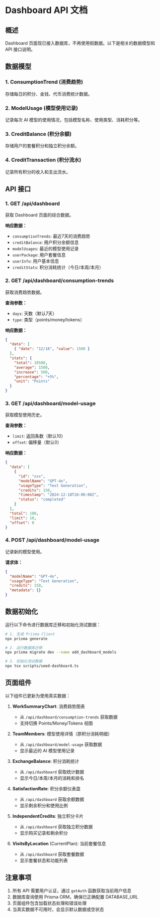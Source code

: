 # Dashboard API 文档

## 概述

Dashboard 页面现已接入数据库，不再使用假数据。以下是相关的数据模型和 API 接口说明。

## 数据模型

### 1. ConsumptionTrend (消费趋势)
存储每日的积分、金钱、代币消费统计数据。

### 2. ModelUsage (模型使用记录)
记录每次 AI 模型的使用情况，包括模型名称、使用类型、消耗积分等。

### 3. CreditBalance (积分余额)
存储用户的套餐积分和独立积分余额。

### 4. CreditTransaction (积分流水)
记录所有积分的收入和支出流水。

## API 接口

### 1. GET /api/dashboard
获取 Dashboard 页面的综合数据。

**响应数据：**
- `consumptionTrends`: 最近7天的消费趋势
- `creditBalance`: 用户积分余额信息
- `modelUsages`: 最近的模型使用记录
- `userPackage`: 用户套餐信息
- `userInfo`: 用户基本信息
- `creditStats`: 积分消耗统计（今日/本周/本月）

### 2. GET /api/dashboard/consumption-trends
获取消费趋势数据。

**查询参数：**
- `days`: 天数（默认7天）
- `type`: 类型（points/money/tokens）

**响应数据：**
```json
{
  "data": [
    { "date": "12/18", "value": 1500 }
  ],
  "stats": {
    "total": 10500,
    "average": 1500,
    "increase": 500,
    "percentage": "+5%",
    "unit": "Points"
  }
}
```

### 3. GET /api/dashboard/model-usage
获取模型使用历史。

**查询参数：**
- `limit`: 返回条数（默认10）
- `offset`: 偏移量（默认0）

**响应数据：**
```json
{
  "data": [
    {
      "id": "xxx",
      "modelName": "GPT-4o",
      "usageType": "Text Generation",
      "credits": 150,
      "timestamp": "2024-12-18T10:00:00Z",
      "status": "completed"
    }
  ],
  "total": 100,
  "limit": 10,
  "offset": 0
}
```

### 4. POST /api/dashboard/model-usage
记录新的模型使用。

**请求体：**
```json
{
  "modelName": "GPT-4o",
  "usageType": "Text Generation",
  "credits": 150,
  "metadata": {}
}
```

## 数据初始化

运行以下命令进行数据库迁移和初始化测试数据：

```bash
# 1. 生成 Prisma Client
npx prisma generate

# 2. 运行数据库迁移
npx prisma migrate dev --name add_dashboard_models

# 3. 初始化测试数据
npx tsx scripts/seed-dashboard.ts
```

## 页面组件

以下组件已更新为使用真实数据：

1. **WorkSummaryChart**: 消费趋势图表
   - 从 `/api/dashboard/consumption-trends` 获取数据
   - 支持切换 Points/Money/Tokens 视图

2. **TeamMembers**: 模型使用详情（原积分消耗明细）
   - 从 `/api/dashboard/model-usage` 获取数据
   - 显示最近的 AI 模型使用记录

3. **ExchangeBalance**: 积分消耗统计
   - 从 `/api/dashboard` 获取统计数据
   - 显示今日/本周/本月的消耗和排名

4. **SatisfactionRate**: 积分余额仪表盘
   - 从 `/api/dashboard` 获取余额数据
   - 显示剩余积分和使用比例

5. **IndependentCredits**: 独立积分卡片
   - 从 `/api/dashboard` 获取独立积分数据
   - 显示购买记录和剩余积分

6. **VisitsByLocation** (CurrentPlan): 当前套餐信息
   - 从 `/api/dashboard` 获取套餐数据
   - 显示套餐状态和功能列表

## 注意事项

1. 所有 API 需要用户认证，通过 `getAuth` 函数获取当前用户信息
2. 数据库查询使用 Prisma ORM，确保已正确配置 DATABASE_URL
3. 页面组件包含加载状态处理和错误处理
4. 当真实数据不可用时，会显示默认数据或空状态